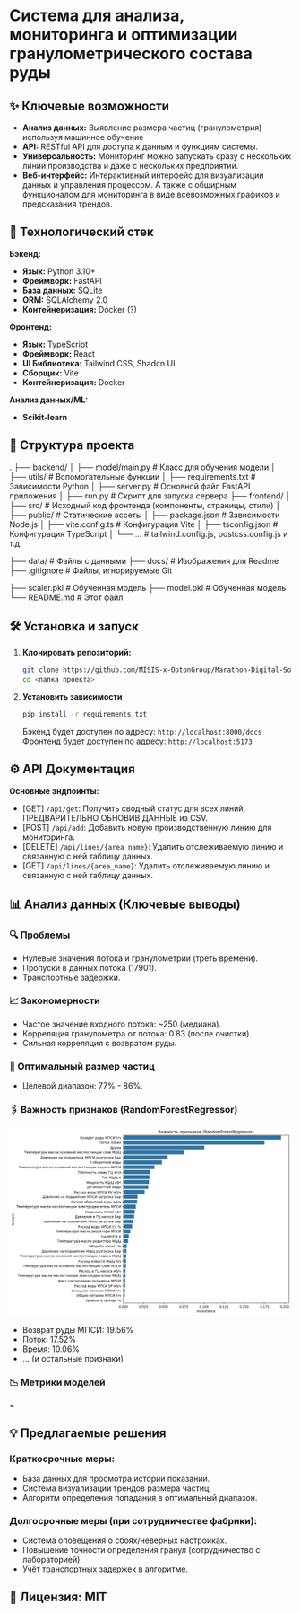 # **Система для анализа, мониторинга и оптимизации гранулометрического состава руды**

## ✨ Ключевые возможности

* **Анализ данных:** Выявление размера частиц (гранулометрия) используя машинное обучение
* **API:** RESTful API для доступа к данным и функциям системы.
* **Универсальность:** Мониторинг можно запускать сразу с нескольких линий производства и даже с нескольких предприятий.
* **Веб-интерфейс:** Интерактивный интерфейс для визуализации данных и управления процессом. А также с обширным функционалом для мониторинга в виде всевозможных графиков и предсказания трендов.

## 🚀 Технологический стек

**Бэкенд:**

* **Язык:** Python 3.10+
* **Фреймворк:** FastAPI
* **База данных:** SQLite
* **ORM:** SQLAlchemy 2.0
* **Контейнеризация:** Docker (?)

**Фронтенд:**

* **Язык:** TypeScript
* **Фреймворк:** React
* **UI Библиотека:** Tailwind CSS, Shadcn UI
* **Сборщик:** Vite
* **Контейнеризация:** Docker

**Анализ данных/ML:**

* **Scikit-learn**

## 📂 Структура проекта

.
├── backend/
│   ├── model/main.py           # Класс для обучения модели
│   ├── utils/           # Вспомогательные функции
│   ├── requirements.txt # Зависимости Python
│   ├── server.py        # Основной файл FastAPI приложения
│   ├── run.py           # Скрипт для запуска сервера
├── frontend/
│   ├── src/             # Исходный код фронтенда (компоненты, страницы, стили)
│   ├── public/          # Статические ассеты
│   ├── package.json     # Зависимости Node.js
│   ├── vite.config.ts   # Конфигурация Vite
│   ├── tsconfig.json    # Конфигурация TypeScript
│   └── ...              # tailwind.config.js, postcss.config.js и т.д.

├── data/                 # Файлы с данными
├── docs/                # Изображения для Readme
├── .gitignore           # Файлы, игнорируемые Git

├── scaler.pkl           # Обученная модель
├── model.pkl           # Обученная модель
└── README.md            # Этот файл

## 🛠️ Установка и запуск

1. **Клонировать репозиторий:**
    ```bash
    git clone https://github.com/MISIS-x-OptonGroup/Marathon-Digital-Solutions.git
    cd <папка проекта>
    ```
2. **Установить зависимости**
    ```bash
    pip install -r requirements.txt
    ```
    
     Бэкенд будет доступен по адресу: `http://localhost:8000/docs`
    Фронтенд будет доступен по адресу: `http://localhost:5173`

## ⚙️ API Документация

**Основные эндпоинты:**

* [GET] `/api/get`: Получить сводный статус для всех линий, ПРЕДВАРИТЕЛЬНО ОБНОВИВ ДАННЫЕ из CSV.
* [POST] `/api/add`: Добавить новую производственную линию для мониторинга.
* [DELETE] `/api/lines/{area_name}`: Удалить отслеживаемую линию и связанную с ней таблицу данных.
* [GET] `/api/lines/{area_name}`: Удалить отслеживаемую линию и связанную с ней таблицу данных.

## 📊 Анализ данных (Ключевые выводы)

### 🔍 Проблемы

* Нулевые значения потока и гранулометрии (треть времени).
* Пропуски в данных потока (17901).
* Транспортные задержки.

### 📈 Закономерности

* Частое значение входного потока: ~250 (медиана).
* Корреляция гранулометра от потока: 0.83 (после очистки).
* Сильная корреляция с возвратом руды.

### 🎯 Оптимальный размер частиц

* Целевой диапазон: 77% - 86%.

### 🖇️ Важность признаков (RandomForestRegressor)

![Важность признаков](docs/randomforest_correlations.png)

* Возврат руды МПСИ: 19.56%
* Поток: 17.52%
* Время: 10.06%
* ... (и остальные признаки)

### 📉 Метрики моделей

=

## 💡 Предлагаемые решения

### Краткосрочные меры:

* База данных для просмотра истории показаний.
* Система визуализации трендов размера частиц.
* Алгоритм определения попадания в оптимальный диапазон.

### Долгосрочные меры (при сотрудничестве фабрики):

* Система оповещения о сбоях/неверных настройках.
* Повышение точности определения гранул (сотрудничество с лабораторией).
* Учёт транспортных задержек в алгоритме.

## 📄 Лицензия: MIT

